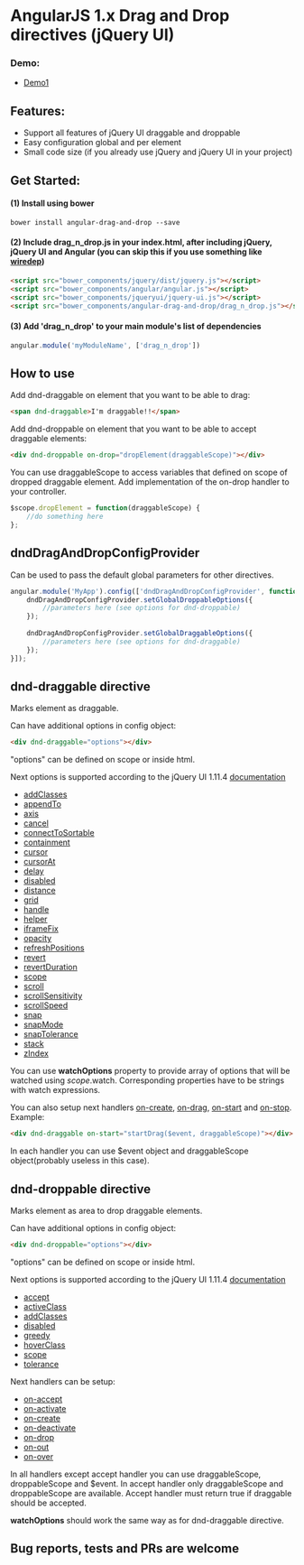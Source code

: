AngularJS 1.x Drag and Drop directives (jQuery UI)
=====================
### Demo:

* [Demo1](https://rawgit.com/kshutkin/drag_n_drop/master/demo1/index.html)

## Features:

* Support all features of jQuery UI draggable and droppable
* Easy configuration global and per element
* Small code size (if you already use jQuery and jQuery UI in your project)

## Get Started:
 
#### (1) Install using bower

    bower install angular-drag-and-drop --save

#### (2) Include drag_n_drop.js in your index.html, after including jQuery, jQuery UI and Angular (you can skip this if you use something like [wiredep](https://github.com/taptapship/wiredep))

```html
<script src="bower_components/jquery/dist/jquery.js"></script>
<script src="bower_components/angular/angular.js"></script>
<script src="bower_components/jqueryui/jquery-ui.js"></script>
<script src="bower_components/angular-drag-and-drop/drag_n_drop.js"></script>
```

#### (3) Add 'drag_n_drop' to your main module's list of dependencies

```javascript
angular.module('myModuleName', ['drag_n_drop'])
```

## How to use

Add dnd-draggable on element that you want to be able to drag:

```html
<span dnd-draggable>I'm draggable!!</span>
```

Add dnd-droppable on element that you want to be able to accept draggable elements:

```html
<div dnd-droppable on-drop="dropElement(draggableScope)"></div>
```

You can use draggableScope to access variables that defined on scope of dropped draggable element.
Add implementation of the on-drop handler to your controller.

```javascript
$scope.dropElement = function(draggableScope) {
    //do something here
};
```

## dndDragAndDropConfigProvider

Can be used to pass the default global parameters for other directives.

```javascript
angular.module('MyApp').config(['dndDragAndDropConfigProvider', function(dndDragAndDropConfigProvider) {
    dndDragAndDropConfigProvider.setGlobalDroppableOptions({
        //parameters here (see options for dnd-droppable)
    });
    
    dndDragAndDropConfigProvider.setGlobalDraggableOptions({
        //parameters here (see options for dnd-draggable)
    });
}]);
```

## dnd-draggable directive

Marks element as draggable.

Can have additional options in config object:

```html
<div dnd-draggable="options"></div>
```

"options" can be defined on scope or inside html.

Next options is supported according to the jQuery UI 1.11.4 [documentation](http://api.jqueryui.com/draggable/)

* [addClasses](http://api.jqueryui.com/draggable/#option-addClasses)
* [appendTo](http://api.jqueryui.com/draggable/#option-appendTo)
* [axis](http://api.jqueryui.com/draggable/#option-axis)
* [cancel](http://api.jqueryui.com/draggable/#option-cancel)
* [connectToSortable](http://api.jqueryui.com/draggable/#option-connectToSortable)
* [containment](http://api.jqueryui.com/draggable/#option-containment)
* [cursor](http://api.jqueryui.com/draggable/#option-cursor)
* [cursorAt](http://api.jqueryui.com/draggable/#option-cursorAt)
* [delay](http://api.jqueryui.com/draggable/#option-delay)
* [disabled](http://api.jqueryui.com/draggable/#option-disabled)
* [distance](http://api.jqueryui.com/draggable/#option-distance)
* [grid](http://api.jqueryui.com/draggable/#option-grid)
* [handle](http://api.jqueryui.com/draggable/#option-handle)
* [helper](http://api.jqueryui.com/draggable/#option-helper)
* [iframeFix](http://api.jqueryui.com/draggable/#option-iframeFix)
* [opacity](http://api.jqueryui.com/draggable/#option-opacity)
* [refreshPositions](http://api.jqueryui.com/draggable/#option-refreshPositions)
* [revert](http://api.jqueryui.com/draggable/#option-revert)
* [revertDuration](http://api.jqueryui.com/draggable/#option-revertDuration)
* [scope](http://api.jqueryui.com/draggable/#option-scope)
* [scroll](http://api.jqueryui.com/draggable/#option-scroll)
* [scrollSensitivity](http://api.jqueryui.com/draggable/#option-scrollSensitivity)
* [scrollSpeed](http://api.jqueryui.com/draggable/#option-scrollSpeed)
* [snap](http://api.jqueryui.com/draggable/#option-snap)
* [snapMode](http://api.jqueryui.com/draggable/#option-snapMode)
* [snapTolerance](http://api.jqueryui.com/draggable/#option-snapTolerance)
* [stack](http://api.jqueryui.com/draggable/#option-stack)
* [zIndex](http://api.jqueryui.com/draggable/#option-zIndex)

You can use **watchOptions** property to provide array of options that will be watched using $scope.$watch. Corresponding properties have to be strings with watch expressions.

You can also setup next handlers [on-create](http://api.jqueryui.com/draggable/#event-create), [on-drag](http://api.jqueryui.com/draggable/#event-drag), [on-start](http://api.jqueryui.com/draggable/#event-start) and [on-stop](http://api.jqueryui.com/draggable/#event-stop).
Example:

```html
<div dnd-draggable on-start="startDrag($event, draggableScope)"></div>
```

In each handler you can use $event object and draggableScope object(probably useless in this case).

## dnd-droppable directive

Marks element as area to drop draggable elements.

Can have additional options in config object:

```html
<div dnd-droppable="options"></div>
```

"options" can be defined on scope or inside html.

Next options is supported according to the jQuery UI 1.11.4 [documentation](http://api.jqueryui.com/droppable/)

* [accept](http://api.jqueryui.com/droppable/#option-accept)
* [activeClass](http://api.jqueryui.com/droppable/#option-activeClass)
* [addClasses](http://api.jqueryui.com/droppable/#option-addClasses)
* [disabled](http://api.jqueryui.com/droppable/#option-disabled)
* [greedy](http://api.jqueryui.com/droppable/#option-greedy)
* [hoverClass](http://api.jqueryui.com/droppable/#option-hoverClass)
* [scope](http://api.jqueryui.com/droppable/#option-scope)
* [tolerance](http://api.jqueryui.com/droppable/#option-tolerance)

Next handlers can be setup:

* [on-accept](http://api.jqueryui.com/droppable/#option-accept)
* [on-activate](http://api.jqueryui.com/droppable/#event-activate)
* [on-create](http://api.jqueryui.com/droppable/#event-create)
* [on-deactivate](http://api.jqueryui.com/droppable/#event-deactivate)
* [on-drop](http://api.jqueryui.com/droppable/#event-drop)
* [on-out](http://api.jqueryui.com/droppable/#event-out)
* [on-over](http://api.jqueryui.com/droppable/#event-over)

In all handlers except accept handler you can use draggableScope, droppableScope and $event. In accept handler only draggableScope and droppableScope are available. Accept handler must return true if draggable should be accepted.

**watchOptions** should work the same way as for dnd-draggable directive.

## Bug reports, tests and PRs are welcome
